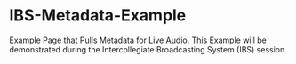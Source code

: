 # IBS-Metadata-Example
Example Page that Pulls Metadata for Live Audio. This Example will be demonstrated during the Intercollegiate Broadcasting System (IBS) session.
